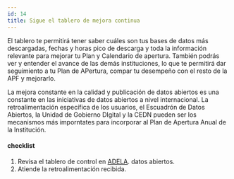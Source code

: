```yaml
---
id: 14
title: Sigue el tablero de mejora continua
---
```


El tablero te permitirá tener saber cuáles son tus bases de datos más descargadas, fechas y horas pico de descarga y toda la información relevante para mejorar tu Plan y Calendario de apertura. También podrás ver y entender el avance de las demás instituciones, lo que te permitirá dar seguimiento a tu Plan de APertura, compar tu desempeño con el resto de la APF y mejorarlo.

La mejora constante en la calidad y publicación de datos abiertos es una constante en las iniciativas de datos abiertos a nivel internacional. La retroalimentación específica de los usuarios, el Escuadrón de Datos Abiertos, la Unidad de Gobierno DIgital y la CEDN pueden ser los mecanismos más imporntates para incorporar al Plan de Apertura Anual de la Institución.

#### checklist
1. Revisa el tablero de control en [ADELA](http://adela.datos.gob.mx).
   datos abiertos.
2. Atiende la retroalimentación recibida.

